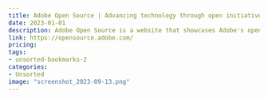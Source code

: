 ```yaml
---
title: Adobe Open Source | Advancing technology through open initiatives
date: 2023-01-01
description: Adobe Open Source is a website that showcases Adobe's open source initiatives and contributions to the open source community.
link: https://opensource.adobe.com/
pricing: 
tags: 
- unsorted-bookmarks-2 
categories: 
- Unsorted 
image: "screenshot_2023-09-13.png"
---
```

